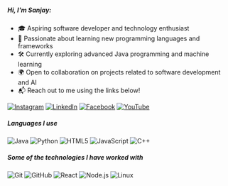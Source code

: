 

##### Hi, I'm Sanjay:

- 🎓 Aspiring software developer and technology enthusiast
- 🧠 Passionate about learning new programming languages and frameworks
- 🛠️ Currently exploring advanced Java programming and machine learning
- 🌍 Open to collaboration on projects related to software development and AI
- 📬 Reach out to me using the links below!

[![Instagram](https://img.shields.io/badge/-INSTAGRAM-E4405F?style=for-the-badge&logo=instagram&logoColor=white)](https://www.instagram.com/sanjay_2705/profilecard/?igsh=MTNxNW5sYTN0aHljOA==)
[![LinkedIn](https://img.shields.io/badge/-LINKEDIN-0077B5?style=for-the-badge&logo=linkedin&logoColor=white)](https://www.linkedin.com/in/h-m-sanjay-6928a92a6?utm_source=share&utm_campaign=share_via&utm_content=profile&utm_medium=android_app)
[![Facebook](https://img.shields.io/badge/-FACEBOOK-1877F2?style=for-the-badge&logo=facebook&logoColor=white)](https://www.facebook.com/share/1BHyWPmizk/)
[![YouTube](https://img.shields.io/badge/-YOUTUBE-FF0000?style=for-the-badge&logo=youtube&logoColor=white)](https://youtube.com/@sanjay-sj1kv?si=xal3MJXBMYXzqBYN)

##### Languages I use

![Java](https://img.shields.io/badge/-Java-000000?style=flat&logo=java)
![Python](https://img.shields.io/badge/-Python-000000?style=flat&logo=python)
![HTML5](https://img.shields.io/badge/-HTML5-000000?style=flat&logo=html5)
![JavaScript](https://img.shields.io/badge/-JavaScript-000000?style=flat&logo=javascript)
![C++](https://img.shields.io/badge/-SQL-000000?style=flat&logo=C++)

##### Some of the technologies I have worked with

![Git](https://img.shields.io/badge/-Git-222222?style=flat&logo=git&logoColor=F05032)
![GitHub](https://img.shields.io/badge/-GitHub-222222?style=flat&logo=github&logoColor=181717)
![React](https://img.shields.io/badge/-React-222222?style=flat&logo=React&logoColor=61DAFB)
![Node.js](https://img.shields.io/badge/-Node.js-222222?style=flat&logo=node.js&logoColor=339933)
![Linux](https://img.shields.io/badge/-Linux-222222?style=flat&logo=linux&logoColor=FCC624)
